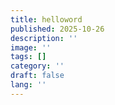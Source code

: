 ```yaml
---
title: helloword
published: 2025-10-26
description: ''
image: ''
tags: []
category: ''
draft: false 
lang: ''
---
```

